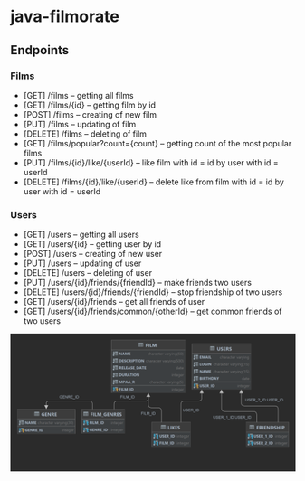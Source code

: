 # java-filmorate
## Endpoints
### Films
- [GET] /films – getting all films
- [GET] /films/{id} – getting film by id
- [POST] /films – creating of new film
- [PUT] /films – updating of film
- [DELETE] /films – deleting of film
- [GET] /films/popular?count={count} – getting count of the most popular films
- [PUT] /films/{id}/like/{userId} – like film with id = id by user with id = userId
- [DELETE] /films/{id}/like/{userId} – delete like from film with id = id by user with id = userId

### Users
- [GET] /users – getting all users
- [GET] /users/{id} – getting user by id
- [POST] /users – creating of new user
- [PUT] /users – updating of user
- [DELETE] /users – deleting of user
- [PUT] /users/{id}/friends/{friendId} – make friends two users
- [DELETE] /users/{id}/friends/{friendId} – stop friendship of two users
- [GET] /users/{id}/friends – get all friends of user
- [GET] /users/{id}/friends/common/{otherId} – get common friends of two users

![Database scheme](scheme.png)
